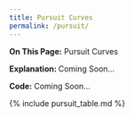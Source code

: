 ```yaml
---
title: Pursuit Curves
permalink: /pursuit/
---
```

<b>On This Page:</b> 
Pursuit Curves

<b>Explanation: </b> Coming Soon...

<b>Code:</b> 
Coming Soon...

{% include pursuit_table.md %}

